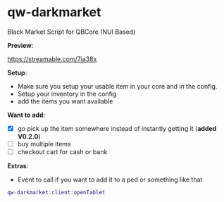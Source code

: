 # qw-darkmarket

Black Market Script for QBCore (NUI Based)

**Preview**:

https://streamable.com/7ia38x

**Setup**:

- Make sure you setup your usable item in your core and in the config.
- Setup your inventory in the config
- add the items you want available

**Want to add**:

- [x] go pick up the item somewhere instead of instantly getting it (**added V0.2.0**)
- [ ] buy multiple items
- [ ] checkout cart for cash or bank

**Extras**:

- Event to call if you want to add it to a ped or something like that

```lua
qw-darkmarket:client:openTablet
```
